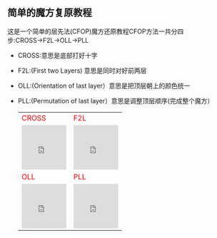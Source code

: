 ## 简单的魔方复原教程
这是一个简单的层先法(CFOP)魔方还原教程CFOP方法一共分四步:CROSS→F2L→OLL→PLL
- CROSS:意思是底部打好十字
- F2L:(First two Layers) 意思是同时对好前两层
- OLL:(Orientation of last layer）意思是把顶层朝上的颜色统一
- PLL:(Permutation of last layer）意思是调整顶层顺序(完成整个魔方）


  <table class="hoverable bordered striped responsive-table">
      <tbody>
          <tr>
              <td><span style="color: red;">CROSS</span></td>
              <td><span style="color: red;">F2L</span></td>
          </tr>
          <tr>
              <td>
              <iframe src="https://fy-create.github.io/Cube/tools/browser/cube.html?para={screenRatio:1.0,edge:5678,center:23456}
              " width="100px" height="100px" frameborder="0" scrolling="no"></iframe>
              </td>
              <td>
              <iframe src="https://fy-create.github.io/Cube/tools/browser/cube.html?para={screenRatio:1.0,corner:5678,edge:567890AB,center:23456}
              " width="100px" height="100px" frameborder="0" scrolling="no"></iframe>
              </td>
          </tr>
          <tr>
              <td><span style="color: red;">OLL</span></td>
              <td><span style="color: red;">PLL</span></td>
          </tr>
          <tr>
          <td>
          <iframe src="https://fy-create.github.io/Cube/tools/browser/cube.html?para={screenRatio:1.0,corner:12345678,edge:1234567890AB,center:123456,edgeValidFace:{1:U,2:U,3:U,4:U},cornerValidFace:{1:U,2:U,3:U,4:U}}
          " width="100px" height="100px" frameborder="0" scrolling="no"></iframe>
          </td>
          <td>
          <iframe src="https://fy-create.github.io/Cube/tools/browser/cube.html?para={screenRatio:1.0,corner:12345678,edge:1234567890AB,center:123456}
          " width="100px" height="100px" frameborder="0" scrolling="no"></iframe>
          </td>
          </tr>
      </tbody>
  </table>
